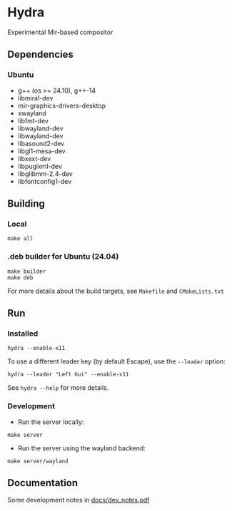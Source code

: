Hydra
====

Experimental Mir-based compositor

## Dependencies
### Ubuntu
- g++ (os >= 24.10), g++-14
- libmiral-dev
- mir-graphics-drivers-desktop
- xwayland
- libfmt-dev
- libwayland-dev
- libwayland-dev
- libasound2-dev
- libgl1-mesa-dev
- libxext-dev
- libpugixml-dev
- libglibmm-2.4-dev
- libfontconfig1-dev

## Building
### Local
```
make all
```

### .deb builder for Ubuntu (24.04)
```
make builder
make deb
```

For more details about the build targets, see `Makefile` and `CMakeLists.txt`

## Run
### Installed
```
hydra --enable-x11
```
To use a different leader key (by default Escape), use the `--leader` option:
```
hydra --leader "Left Gui" --enable-x11
```

See `hydra --help` for more details.

### Development
- Run the server locally:
```
make server
```

- Run the server using the wayland backend:
```
make server/wayland
```
## Documentation
Some development notes in [docs/dev_notes.pdf](docs/dev_notes.pdf)
